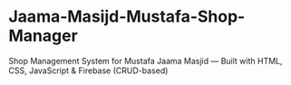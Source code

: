 # Jaama-Masijd-Mustafa-Shop-Manager
Shop Management System for Mustafa Jaama Masjid — Built with HTML, CSS, JavaScript &amp; Firebase (CRUD-based)

